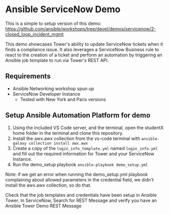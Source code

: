 # Ansible ServiceNow Demo

This is a simple to setup version of this demo: https://github.com/ansible/workshops/tree/devel/demos/servicenow/2-closed_loop_incident_mgmt

This demo showcases Tower's ability to update ServiceNow tickets when it finds a compliance issue.  It also leverages a ServiceNow Business rule to react to the creation of a ticket and perform an automation by triggering an Ansible job template to run via Tower's REST API.

## Requirements
* Ansible Networking workshop spun up
* ServiceNow Developer Instance 
  * Tested with New York and Paris versions

## Setup Ansible Automation Platform for demo

1. Using the included VS Code server, and the terminal, open the studentX home folder in the terminal and clone this repository.
2. Install the awx.awx collection from the vs-code terminal with `ansible-galaxy collection install awx.awx`
3. Create a copy of the `login_info_template.yml` named `login_info.yml` and fill out the required information for Tower and your ServiceNow Instance. 
4. Run the demo_setup playbook `ansible-playbook demo_setup.yml` 

Note: if we get an error when running the demo_setup.yml playbook complaining about allowed parameters in the credential field, we didn't install the awx.awx collection, so do that.

Check that the job templates and credentials have been setup in Ansible Tower.
In ServiceNow, Search for REST Message and verify you have an Ansible Tower Demo REST Message